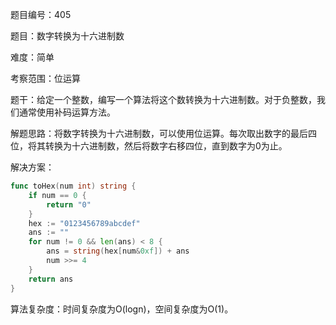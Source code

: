 题目编号：405

题目：数字转换为十六进制数

难度：简单

考察范围：位运算

题干：给定一个整数，编写一个算法将这个数转换为十六进制数。对于负整数，我们通常使用补码运算方法。

解题思路：将数字转换为十六进制数，可以使用位运算。每次取出数字的最后四位，将其转换为十六进制数，然后将数字右移四位，直到数字为0为止。

解决方案：

```go
func toHex(num int) string {
    if num == 0 {
        return "0"
    }
    hex := "0123456789abcdef"
    ans := ""
    for num != 0 && len(ans) < 8 {
        ans = string(hex[num&0xf]) + ans
        num >>= 4
    }
    return ans
}
```

算法复杂度：时间复杂度为O(logn)，空间复杂度为O(1)。
